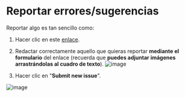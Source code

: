 # Reportar errores/sugerencias
Reportar algo es tan sencillo como:
1. Hacer clic en este [enlace](https://github.com/Hypertraducciones/Neptunia-U/issues/new).
2. Redactar correctamente aquello que quieras reportar **mediante el formulario** del enlace (recuerda que **puedes adjuntar imágenes arrastrándolas al cuadro de texto**).
![image](https://user-images.githubusercontent.com/25150787/124913476-73541480-dfef-11eb-8bc8-23112b4ffcce.png)

4. Hacer clic en "**Submit new issue**".

![image](https://user-images.githubusercontent.com/25150787/112288374-90a5e280-8c8d-11eb-89a7-d605849dd454.png)
